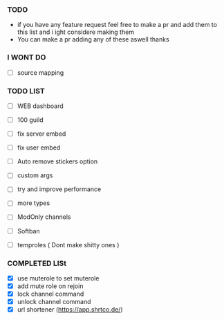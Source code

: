### TODO

-   if you have any feature request feel free to make a pr and add them to this list and i ight considere making them
-   You can make a pr adding any of these aswell thanks

### I WONT DO

-   [ ] source mapping
### TODO LIST

-   [ ] WEB dashboard
-   [ ] 100 guild
-   [ ] fix server embed
-   [ ] fix user embed
-   [ ] Auto remove stickers option
-   [ ] custom args
-   [ ] try and improve performance
-   [ ] more types
-   [ ] ModOnly channels
-   [ ] Softban
-   [ ] temproles ( Dont make shitty ones )


### COMPLETED LISt
-   [X] use muterole to set muterole
-   [X] add mute role on rejoin
-   [X] lock channel command
-   [X] unlock channel command
-   [X] url shortener (https://app.shrtco.de/)